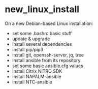 # new_linux_install

On a new Debian-based Linux installation:
- set some .bashrc basic stuff
- update & upgrade
- install several dependencies
- install pip/pip3
- install git, openssh-server, jq, tree
- install ansible from its repository
- set some basic ansible.cfg values
- install Citrix NITRO SDK
- install NAPALM-ansible
- install NTC-ansible

